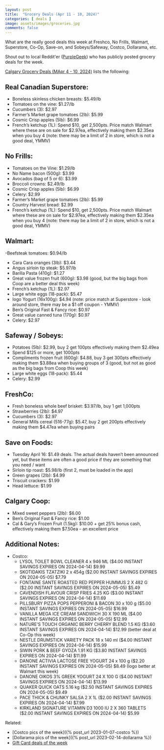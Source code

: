 ```yaml
---
layout: post
title:  "Grocery Deals (Apr 11 - 10, 2024)"
categories: [ deals ]
image: assets/images/groceries.jpg
comments: false
---
```


What are the really good deals this week at Freshco, No Frills, Walmart, Superstore, Co-Op, Save-on, and Sobeys/Safeway, Costco, Dollarama, etc.

Shout out to local Reddit'er ([PurpleGeek](https://www.reddit.com/user/PurpleGeek/)) who has publicly posted grocery deals for the week.

[Calgary Grocery Deals (MApr 4 - 10, 2024)](https://www.reddit.com/r/Calgary/comments/1c0yqoz/calgary_grocery_deals_april_11_to_17_2024/) lists the following:

## Real Canadian Superstore:
- Boneless skinless chicken breasts: $5.49/lb
- Tomatoes on the vine: $1.27/lb
- Cucumbers (3): $2.97
- Farmer’s Market grape tomatoes (2lb): $5.99
- Cosmic Crisp apples (5lb): $6.99
- French’s ketchup (1L): Spend $10, get 2,500pts. Price match Walmart where these are on sale for $2.97ea, effectively making them $2.35ea when you buy 4 (note: there may be a limit of 2 in store, which is not a good deal, YMMV)


## No Frills:
- Tomatoes on the Vine: $1.29/lb
- No Name bacon (500g): $3.99
- Avocados (bag of 5 or 6): $3.99
- Broccoli crowns: $2.49/lb
- Cosmic Crisp apples (5lb): $6.99
- Celery: $2.99
- Farmer’s Market grape tomatoes (2lb): $5.99
- Country Harvest bread: $2.99
- French’s ketchup (1L): Spend $10, get 2,500pts. Price match Walmart where these are on sale for $2.97ea, effectively making them $2.35ea when you buy 4 (note: there may be a limit of 2 in store, which is not a good deal, YMMV)


## Walmart:
-Beefsteak tomatoes: $0.94/lb
- Cara Cara oranges (3lb): $3.44
- Angus sirloin tip steak: $5.97/lb
- Barilla Pasta (410g): $1.27
- Great value frozen fruit (600g): $3.98 (good, but the big bags from Coop are a better deal this week)
- French’s ketchup (1L): $2.97
- Large white eggs (18-pack): $5.47
- Iogo Yogurt (16x100g): $4.94 (note: price match at Superstore - look around store, there may be a $1 off coupon - YMMV)
- Ben’s Original Fast & Fancy rice: $0.97
- Great value canned tuna (170g): $0.97
- Celery: $2.97

## Safeway / Sobeys:
- Potatoes (5lb): $2.99, buy 2 get 100pts effectively making them $2.49ea
- Spend $125 or more, get 1000pts
- Compliments frozen fruit (600g): $4.88, buy 3 get 300pts effectively making them $3.88ea when buying groups of 3 (good, but not as good as the big bags from Coop this week)
- Large white eggs (18-pack): $5.44
- Celery: $2.99

## FreshCo:
- Fresh boneless whole beef brisket: $3.97/lb, buy 1 get 1,000pts
- Strawberries (2lb): $4.97
- Cucumbers (3): $2.97
- General Mills cereal (516-77g): $5.47, buy 2 get 200pts effectively making them $4.47ea when buying pairs


## Save on Foods:
- Tuesday April 16: $1.49 deals. The actual deals haven’t been announced yet, but these items are often a good price if they are something that you need / want
- Sirloin tip roast: $5.98/lb (first 2, must be loaded in the app)
- Green grapes (2lb): $4.99
- Triscuit crackers: $1.99
- Head lettuce: $1.99

## Calgary Coop:
- Mixed sweet peppers (2lb): $6.00
- Ben’s Original Fast & Fancy rice: $1.00
- Cal & Gary’s Frozen Fruit (1.5kg): $10.00 + get 25% bonus cash, effectively making them $7.50ea – an excellent price

## Additional Notes:
- Costco:
    - LYSOL TOILET BOWL CLEANER 4 x 946 ML ($4.00 INSTANT SAVINGS EXPIRES ON 2024-04-14) $9.99
    - SKOTIDAKIS TZATZIKI 2 x 454g ($2.00 INSTANT SAVINGS EXPIRES ON 2024-05-05) $7.79
    - FONTAINE SANTE ROASTED RED PEPPER HUMMUS 2 X 482 G ($2.00 INSTANT SAVINGS EXPIRES ON 2024-05-05) $5.49
    - CAVENDISH FLAVOUR CRISP FRIES 4.25 KG ($3.00 INSTANT SAVINGS EXPIRES ON 2024-04-14) $11.69
    - PILLSBURY PIZZA POPS PEPPERONI & BACON 30 x 100 g ($5.00 INSTANT SAVINGS EXPIRES ON 2024-05-05) $16.99
    - VANILLA MEGA ICE CREAM SANDWICH 30 X 190 ML ($4.00 INSTANT SAVINGS EXPIRES ON 2024-05-05) $12.99
    - NATURE’S TOUCH ORGANIC BERRY CHERRY BLEND 1.5 KG ($3.60 INSTANT SAVINGS EXPIRES ON 2024-04-14) $12.99 (better deal at Co-Op this week)
    - NESTLE DRUMSTICK VARIETY PACK 18 x 140 ml ($4.00 INSTANT SAVINGS EXPIRES ON 2024-04-14) $15.99
    - SIWIN PORK & BEEF GYOZA 1.91 KG ($3.80 INSTANT SAVINGS EXPIRES ON 2024-04-14) $11.99
    - DANONE ACTIVIA LACTOSE FREE YOGURT 24 x 100 g ($2.20 INSTANT SAVINGS EXPIRES ON 2024-05-05) $8.49 (Iogo better at Walmart this week)
    - DANONE OIKOS 3% GREEK YOGURT 24 X 100 G ($4.00 INSTANT SAVINGS EXPIRES ON 2024-04-14) $13.99
    - QUAKER QUICK OATS 5.16 kg ($2.50 INSTANT SAVINGS EXPIRES ON 2024-05-05) $9.49
    - PACE THICK & CHUNKY SALSA 2 X 1L ($2.00 INSTANT SAVINGS EXPIRES ON 2024-04-14) $7.99
    - KIRKLAND SIGNATURE VITAMIN D3 1000 IU 2 X 360 TABLETS ($2.00 INSTANT SAVINGS EXPIRES ON 2024-04-14) $5.99

Related:
 - [Costco pics of the week]({% post_url 2023-01-07-costco %})
 - [Dollarama pics of the week]({% post_url 2023-02-14-dollarama %})
 - [Gift Card deals of the week](https://forums.redflagdeals.com/various-retailers-gift-cards-deals-discounts-2024-2666408)

 